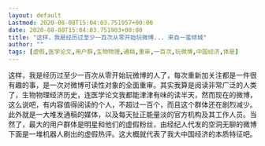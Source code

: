 ```yaml
---
layout: default
Lastmod: 2020-08-08T15:04:03.751957+00:00
date: 2020-08-08T15:04:03.751903+00:00
title: "这样，我是经历过至少一百次从零开始玩微博... 来自一蛮倾城"
author: ""
tags: [虚假,医学论文,用户群,生物物理,通稿,重审,一百次,玩微博,中国经济,体是]
---
```


这样，我是经历过至少一百次从零开始玩微博的人了，每次重新加关注都是一件很有趣的事，是一次对微博可读性对象的全面重审。其实我算是阅读非常广泛的人类了，生物物理经济历史，连医学论文我都能津津有味的读半天，然而现在的微博，这么说吧，有内容值得阅读的个人，不超过一百个，而且这个群体还在剧烈减少。此外就是一大堆发通稿的媒体，以及每天扯正能量淡的官方机构及其工作人员。当然了，最大的用户群体是明星和他们的虚假粉丝，由经纪人代发的空洞无聊的微博下面是一堆机器人刷出的虚假热评。这大概就代表了我大中国经济的本质特征吧。


